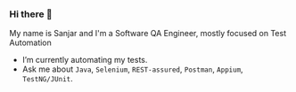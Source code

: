 ### Hi there 👋

My name is Sanjar and I'm a Software QA Engineer, mostly focused on Test Automation

- I’m currently automating my tests.
- Ask me about `Java`, `Selenium`, `REST-assured`, `Postman`, `Appium`, `TestNG/JUnit`.
